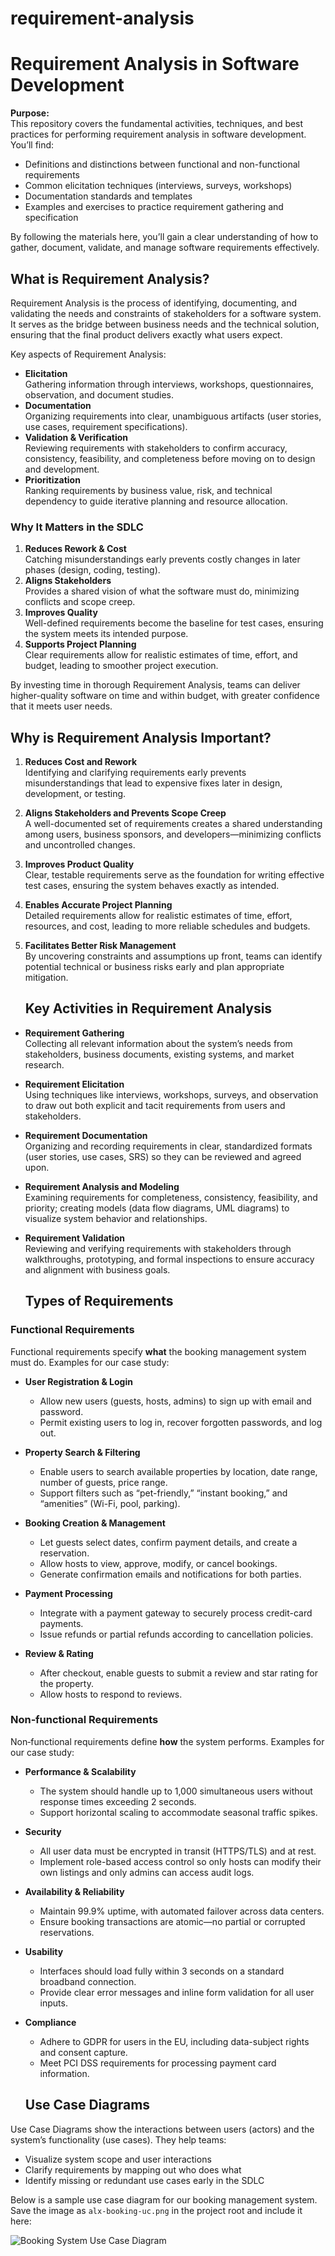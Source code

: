 # requirement-analysis

# Requirement Analysis in Software Development

**Purpose:**  
This repository covers the fundamental activities, techniques, and best practices for performing requirement analysis in software development. You’ll find:

- Definitions and distinctions between functional and non-functional requirements  
- Common elicitation techniques (interviews, surveys, workshops)  
- Documentation standards and templates  
- Examples and exercises to practice requirement gathering and specification  

By following the materials here, you’ll gain a clear understanding of how to gather, document, validate, and manage software requirements effectively.


## What is Requirement Analysis?

Requirement Analysis is the process of identifying, documenting, and validating the needs and constraints of stakeholders for a software system. It serves as the bridge between business needs and the technical solution, ensuring that the final product delivers exactly what users expect.

Key aspects of Requirement Analysis:

- **Elicitation**  
  Gathering information through interviews, workshops, questionnaires, observation, and document studies.  
- **Documentation**  
  Organizing requirements into clear, unambiguous artifacts (user stories, use cases, requirement specifications).  
- **Validation & Verification**  
  Reviewing requirements with stakeholders to confirm accuracy, consistency, feasibility, and completeness before moving on to design and development.  
- **Prioritization**  
  Ranking requirements by business value, risk, and technical dependency to guide iterative planning and resource allocation.

### Why It Matters in the SDLC

1. **Reduces Rework & Cost**  
   Catching misunderstandings early prevents costly changes in later phases (design, coding, testing).  
2. **Aligns Stakeholders**  
   Provides a shared vision of what the software must do, minimizing conflicts and scope creep.  
3. **Improves Quality**  
   Well-defined requirements become the baseline for test cases, ensuring the system meets its intended purpose.  
4. **Supports Project Planning**  
   Clear requirements allow for realistic estimates of time, effort, and budget, leading to smoother project execution.

By investing time in thorough Requirement Analysis, teams can deliver higher-quality software on time and within budget, with greater confidence that it meets user needs.


## Why is Requirement Analysis Important?

1. **Reduces Cost and Rework**  
   Identifying and clarifying requirements early prevents misunderstandings that lead to expensive fixes later in design, development, or testing.

2. **Aligns Stakeholders and Prevents Scope Creep**  
   A well-documented set of requirements creates a shared understanding among users, business sponsors, and developers—minimizing conflicts and uncontrolled changes.

3. **Improves Product Quality**  
   Clear, testable requirements serve as the foundation for writing effective test cases, ensuring the system behaves exactly as intended.

4. **Enables Accurate Project Planning**  
   Detailed requirements allow for realistic estimates of time, effort, resources, and cost, leading to more reliable schedules and budgets.

5. **Facilitates Better Risk Management**  
   By uncovering constraints and assumptions up front, teams can identify potential technical or business risks early and plan appropriate mitigation.  


   ## Key Activities in Requirement Analysis

- **Requirement Gathering**  
  Collecting all relevant information about the system’s needs from stakeholders, business documents, existing systems, and market research.

- **Requirement Elicitation**  
  Using techniques like interviews, workshops, surveys, and observation to draw out both explicit and tacit requirements from users and stakeholders.

- **Requirement Documentation**  
  Organizing and recording requirements in clear, standardized formats (user stories, use cases, SRS) so they can be reviewed and agreed upon.

- **Requirement Analysis and Modeling**  
  Examining requirements for completeness, consistency, feasibility, and priority; creating models (data flow diagrams, UML diagrams) to visualize system behavior and relationships.

- **Requirement Validation**  
  Reviewing and verifying requirements with stakeholders through walkthroughs, prototyping, and formal inspections to ensure accuracy and alignment with business goals.  



  ## Types of Requirements

### Functional Requirements  
Functional requirements specify **what** the booking management system must do. Examples for our case study:

- **User Registration & Login**  
  - Allow new users (guests, hosts, admins) to sign up with email and password.  
  - Permit existing users to log in, recover forgotten passwords, and log out.

- **Property Search & Filtering**  
  - Enable users to search available properties by location, date range, number of guests, price range.  
  - Support filters such as “pet-friendly,” “instant booking,” and “amenities” (Wi-Fi, pool, parking).

- **Booking Creation & Management**  
  - Let guests select dates, confirm payment details, and create a reservation.  
  - Allow hosts to view, approve, modify, or cancel bookings.  
  - Generate confirmation emails and notifications for both parties.

- **Payment Processing**  
  - Integrate with a payment gateway to securely process credit-card payments.  
  - Issue refunds or partial refunds according to cancellation policies.

- **Review & Rating**  
  - After checkout, enable guests to submit a review and star rating for the property.  
  - Allow hosts to respond to reviews.

### Non‐functional Requirements  
Non‐functional requirements define **how** the system performs. Examples for our case study:

- **Performance & Scalability**  
  - The system should handle up to 1,000 simultaneous users without response times exceeding 2 seconds.  
  - Support horizontal scaling to accommodate seasonal traffic spikes.

- **Security**  
  - All user data must be encrypted in transit (HTTPS/TLS) and at rest.  
  - Implement role-based access control so only hosts can modify their own listings and only admins can access audit logs.

- **Availability & Reliability**  
  - Maintain 99.9% uptime, with automated failover across data centers.  
  - Ensure booking transactions are atomic—no partial or corrupted reservations.

- **Usability**  
  - Interfaces should load fully within 3 seconds on a standard broadband connection.  
  - Provide clear error messages and inline form validation for all user inputs.

- **Compliance**  
  - Adhere to GDPR for users in the EU, including data-subject rights and consent capture.  
  - Meet PCI DSS requirements for processing payment card information.


  ## Use Case Diagrams

Use Case Diagrams show the interactions between users (actors) and the system’s functionality (use cases). They help teams:
- Visualize system scope and user interactions  
- Clarify requirements by mapping out who does what  
- Identify missing or redundant use cases early in the SDLC

Below is a sample use case diagram for our booking management system. Save the image as `alx-booking-uc.png` in the project root and include it here:

![Booking System Use Case Diagram](alx-booking-uc.png)




